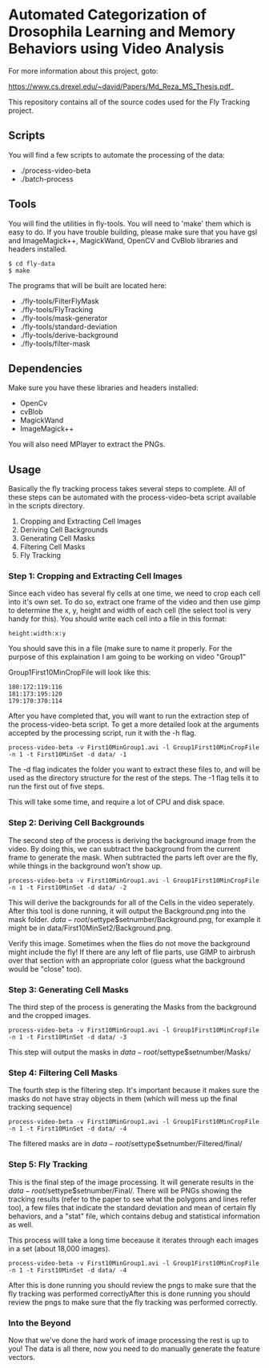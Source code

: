 Automated Categorization of Drosophila Learning and Memory Behaviors using Video Analysis
=========================================================================================

For more information about this project, goto:

https://www.cs.drexel.edu/~david/Papers/Md_Reza_MS_Thesis.pdf_

This repository contains all of the source codes used for the Fly Tracking project.

Scripts
-------

You will find a few scripts to automate the processing of the data:

* ./process-video-beta
* ./batch-process


Tools
-----

You will find the utilities in fly-tools. You will need to 'make' them which is
easy to do. If you have trouble building, please make sure that you have gsl
and ImageMagick++, MagickWand, OpenCV and CvBlob libraries and headers
installed.  

    $ cd fly-data
    $ make

The programs that will be built are located here:

* ./fly-tools/FilterFlyMask
* ./fly-tools/FlyTracking
* ./fly-tools/mask-generator
* ./fly-tools/standard-deviation
* ./fly-tools/derive-background
* ./fly-tools/filter-mask

Dependencies
------------

Make sure you have these libraries and headers installed:

* OpenCv
* cvBlob
* MagickWand
* ImageMagick++  

You will also need MPlayer to extract the PNGs.

Usage
-----

Basically the fly tracking process takes several steps to complete. All of these
steps can be automated with the process-video-beta script available in the
scripts directory.

1. Cropping and Extracting Cell Images
2. Deriving Cell Backgrounds
3. Generating Cell Masks
4. Filtering Cell Masks
5. Fly Tracking

### Step 1: Cropping and Extracting Cell Images ###

Since each video has several fly cells at one time, we need to crop each cell
into it's own set. To do so, extract one frame of the video and then use gimp to
determine the x, y, height and width of each cell (the select tool is very handy
for this). You should write each cell into a file in this format: 

	height:width:x:y

You should save this in a file (make sure to name it properly. For the purpose
of this explaination I am going to be working on video "Group1"

Group1First10MinCropFile will look like this:

	180:172:119:116
	181:173:195:120
	179:170:370:114

After you have completed that, you will want to run the extraction step of the
process-video-beta script. To get a more detailed look at the arguments accepted
by the processing script, run it with the -h flag.

	process-video-beta -v First10MinGroup1.avi -l Group1First10MinCropFile -n 1 -t First10MinSet -d data/ -1

The -d flag indicates the folder you want to extract these files to, and will be
used as the directory structure for the rest of the steps. The -1 flag tells it
to run the first out of five steps.

This will take some time, and require a lot of CPU and disk space.

### Step 2: Deriving Cell Backgrounds ###

The second step of the process is deriving the background image from the video.
By doing this, we can subtract the background from the current frame to generate
the mask. When subtracted the parts left over are the fly, while things in the
background won't show up.

	process-video-beta -v First10MinGroup1.avi -l Group1First10MinCropFile -n 1 -t First10MinSet -d data/ -2

This will derive the backgrounds for all of the Cells in the video seperately.
After this tool is done running, it will output the Background.png into the mask
folder. $data-root/$settype$setnumber/Background.png, for example it might be in
data/First10MinSet2/Background.png.

Verify this image. Sometimes when the flies do not move the background might
include the fly! If there are any left of flie parts, use GIMP to airbrush over
that section with an appropriate color (guess what the background would be
"close" too).

### Step 3: Generating Cell Masks ###

The third step of the process is generating the Masks from the background and
the cropped images.

	process-video-beta -v First10MinGroup1.avi -l Group1First10MinCropFile -n 1 -t First10MinSet -d data/ -3

This step will output the masks in $data-root/$settype$setnumber/Masks/

### Step 4: Filtering Cell Masks ###

The fourth step is the filtering step. It's important because it makes sure the
masks do not have stray objects in them (which will mess up the final tracking
sequence) 


	process-video-beta -v First10MinGroup1.avi -l Group1First10MinCropFile -n 1 -t First10MinSet -d data/ -4

The filtered masks are in $data-root/$settype$setnumber/Filtered/final/

### Step 5: Fly Tracking ###

This is the final step of the image processing. It will generate results in the
$data-root/$settype$setnumber/Final/. There will be PNGs showing the tracking
results (refer to the paper to see what the polygons and lines refer too), a few
files that indicate the standard deviation and mean of certain fly behaviors,
and a "stat" file, which contains debug and statistical information as well.

This process willl take a long time beceause it iterates through each images in a
set (about 18,000 images).

	process-video-beta -v First10MinGroup1.avi -l Group1First10MinCropFile -n 1 -t First10MinSet -d data/ -4

After this is done running you should review the pngs to make sure that the fly
tracking was performed correctlyAfter this is done running you should review the
pngs to make sure that the fly tracking was performed correctly. 

### Into the Beyond ###

Now that we've done the hard work of image processing the rest is up to you! The
data is all there, now you need to do manually generate the feature vectors.

